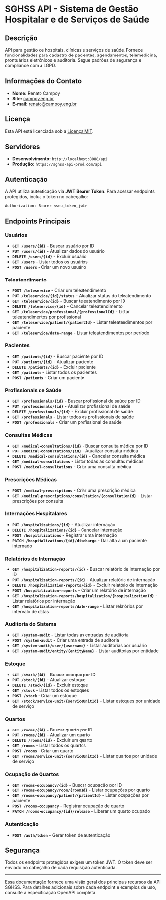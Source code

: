 # SGHSS API - Sistema de Gestão Hospitalar e de Serviços de Saúde

## Descrição
API para gestão de hospitais, clínicas e serviços de saúde. Fornece funcionalidades para cadastro de pacientes, agendamentos, telemedicina, prontuários eletrônicos e auditoria. Segue padrões de segurança e compliance com a LGPD.

## Informações do Contato
- **Nome:** Renato Campoy
- **Site:** [campoy.eng.br](https://campoy.eng.br)
- **E-mail:** renato@campoy.eng.br

## Licença
Esta API está licenciada sob a [Licença MIT](https://opensource.org/licenses/MIT).

## Servidores
- **Desenvolvimento:** `http://localhost:8088/api`
- **Produção:** `https://sghss-api-prod.com/api`

## Autenticação
A API utiliza autenticação via **JWT Bearer Token**. Para acessar endpoints protegidos, inclua o token no cabeçalho:

```http
Authorization: Bearer <seu_token_jwt>
```

## Endpoints Principais

### Usuários
- **`GET /users/{id}`** - Buscar usuário por ID
- **`PUT /users/{id}`** - Atualizar dados do usuário
- **`DELETE /users/{id}`** - Excluir usuário
- **`GET /users`** - Listar todos os usuários
- **`POST /users`** - Criar um novo usuário

### Teleatendimento
- **`POST /teleservice`** - Criar um teleatendimento
- **`PUT /teleservice/{id}/status`** - Atualizar status do teleatendimento
- **`GET /teleservice/{id}`** - Buscar teleatendimento por ID
- **`DELETE /teleservice/{id}`** - Cancelar teleatendimento
- **`GET /teleservice/professional/{professionalId}`** - Listar teleatendimentos por profissional
- **`GET /teleservice/patient/{patientId}`** - Listar teleatendimentos por paciente
- **`GET /teleservice/date-range`** - Listar teleatendimentos por período

### Pacientes
- **`GET /patients/{id}`** - Buscar paciente por ID
- **`PUT /patients/{id}`** - Atualizar paciente
- **`DELETE /patients/{id}`** - Excluir paciente
- **`GET /patients`** - Listar todos os pacientes
- **`POST /patients`** - Criar um paciente

### Profissionais de Saúde
- **`GET /professionals/{id}`** - Buscar profissional de saúde por ID
- **`PUT /professionals/{id}`** - Atualizar profissional de saúde
- **`DELETE /professionals/{id}`** - Excluir profissional de saúde
- **`GET /professionals`** - Listar todos os profissionais de saúde
- **`POST /professionals`** - Criar um profissional de saúde

### Consultas Médicas
- **`GET /medical-consultations/{id}`** - Buscar consulta médica por ID
- **`PUT /medical-consultations/{id}`** - Atualizar consulta médica
- **`DELETE /medical-consultations/{id}`** - Cancelar consulta médica
- **`GET /medical-consultations`** - Listar todas as consultas médicas
- **`POST /medical-consultations`** - Criar uma consulta médica

### Prescrições Médicas
- **`POST /medical-prescriptions`** - Criar uma prescrição médica
- **`GET /medical-prescriptions/consultation/{consultationId}`** - Listar prescrições por consulta

### Internações Hospitalares
- **`PUT /hospitalizations/{id}`** - Atualizar internação
- **`DELETE /hospitalizations/{id}`** - Cancelar internação
- **`POST /hospitalizations`** - Registrar uma internação
- **`PATCH /hospitalizations/{id}/discharge`** - Dar alta a um paciente internado

### Relatórios de Internação
- **`GET /hospitalization-reports/{id}`** - Buscar relatório de internação por ID
- **`PUT /hospitalization-reports/{id}`** - Atualizar relatório de internação
- **`DELETE /hospitalization-reports/{id}`** - Excluir relatório de internação
- **`POST /hospitalization-reports`** - Criar um relatório de internação
- **`GET /hospitalization-reports/hospitalization/{hospitalizationId}`** - Listar relatórios por internação
- **`GET /hospitalization-reports/date-range`** - Listar relatórios por intervalo de datas

### Auditoria do Sistema
- **`GET /system-audit`** - Listar todas as entradas de auditoria
- **`POST /system-audit`** - Criar uma entrada de auditoria
- **`GET /system-audit/user/{username}`** - Listar auditorias por usuário
- **`GET /system-audit/entity/{entityName}`** - Listar auditorias por entidade

### Estoque
- **`GET /stock/{id}`** - Buscar estoque por ID
- **`PUT /stock/{id}`** - Atualizar estoque
- **`DELETE /stock/{id}`** - Excluir estoque
- **`GET /stock`** - Listar todos os estoques
- **`POST /stock`** - Criar um estoque
- **`GET /stock/service-unit/{serviceUnitId}`** - Listar estoques por unidade de serviço

### Quartos
- **`GET /rooms/{id}`** - Buscar quarto por ID
- **`PUT /rooms/{id}`** - Atualizar um quarto
- **`DELETE /rooms/{id}`** - Excluir um quarto
- **`GET /rooms`** - Listar todos os quartos
- **`POST /rooms`** - Criar um quarto
- **`GET /rooms/service-unit/{serviceUnitId}`** - Listar quartos por unidade de serviço

### Ocupação de Quartos
- **`GET /rooms-occupancy/{id}`** - Buscar ocupação por ID
- **`GET /rooms-occupancy/room/{roomId}`** - Listar ocupações por quarto
- **`GET /rooms-occupancy/patient/{patientId}`** - Listar ocupações por paciente
- **`POST /rooms-occupancy`** - Registrar ocupação de quarto
- **`PATCH /rooms-occupancy/{id}/release`** - Liberar um quarto ocupado

### Autenticação
- **`POST /auth/token`** - Gerar token de autenticação

## Segurança
Todos os endpoints protegidos exigem um token JWT. O token deve ser enviado no cabeçalho de cada requisição autenticada.

---
Essa documentação fornece uma visão geral dos principais recursos da API SGHSS. Para detalhes adicionais sobre cada endpoint e exemplos de uso, consulte a especificação OpenAPI completa.

